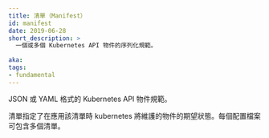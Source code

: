 ```yaml
---
title: 清單（Manifest）
id: manifest
date: 2019-06-28
short_description: >
  一個或多個 Kubernetes API 物件的序列化規範。

aka:
tags:
- fundamental
---
```

 JSON 或 YAML 格式的 Kubernetes API 物件規範。

<!--
title: Manifest
id: manifest
date: 2019-06-28
short_description: >
  A serialized specification of one or more Kubernetes API objects.

aka:
tags:
- fundamental
 Specification of a Kubernetes API object in JSON or YAML format.
-->

<!--more-->

<!-- 
A manifest specifies the desired state of an object that Kubernetes will maintain when you apply the manifest. Each configuration file can contain multiple manifests.
 -->
清單指定了在應用該清單時 kubernetes 將維護的物件的期望狀態。每個配置檔案可包含多個清單。
